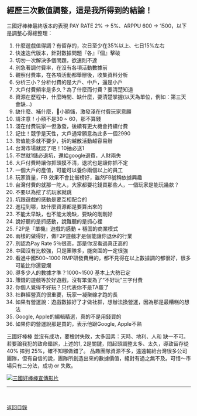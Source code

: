 ## 經歷三次數值調整，這是我所得到的結論！

三國好棒棒最終版本的表現 PAY RATE 2% -> 5%、ARPPU 600 -> 1500，以下是調整心得總整理：

1. 什麼遊戲值得調？有留存的，次日至少在35%以上、七日15%左右 
2. 快速迭代版本，針對數據問題『各』『個』擊破
3. 切勿一次解決多個問題，欲速則不達
4. 別急著調付費率，在沒有各項活動數據前
5. 觀察付費率，在各項活動都舉辦後，收集資料分析
6. 分析三小？分析付費的是大戶、中戶，還是小戶
7. 大戶付費頻率是多久？為了什麼而付費？要清楚知道 
8. 資源在歷程中，什麼時間、缺什麼，要清楚掌握(以天為單位，例如：第三天會缺...) 
9. 缺什麼、補什麼，小額儲，激發淺在付費玩家意願
10. 請注意！小額不是30 ~ 60，那不算錢 
11. 淺在付費玩家一但激發，後續有更大機會持續付費 
12. 記住！競爭是天性，大戶通常願意為此多一個2990 
13. 幣值能多就不要少，拆的越散活動越容易辦 
14. 台灣市場就認了吧！10抽必送1 
15. 不然就1儲必退坑，還給google退費，人財兩失
16. 大戶付費時讓你抓頭摸不清，退坑也是讓你抓不定
17. 一個大戶的產值，可能可以養你兩個以上的員工
18. 玩家質量，FB 效果不會比衝榜好，雖然FB號稱依據興趣
19. 台灣付費的就那一陀人，大家都要花錢買那些人，一個玩家是能玩幾款？
20. 不要以為挖了坑玩家就跳 
21. 坑跟遊戲的感動是要互相配合的
21. 進程到哪，缺什麼資源都是要算出來的
22. 不能太早缺，也不能太晚缺，要缺的剛剛好
23. 說好聽的是抓感動，說難聽的是抓心裡 
24. F2P是『單機』遊戲的感動 + 穩固的商業模式
25. 兩樣的做得好，做F2P遊戲才是個能讓你退休的行業
26. 別認為Pay Rate 5％很高，那是你沒看過真正高的
27. 中國沒有比較強，只是團隊多，能突圍的一定很強
28. 看過中國500~1000 RMP研發費用的，都不見得在以上數據調的都很好，很多可能比你還要爛
29. 導多少人的數據才準？1000~1500 基本上大勢已定
30. 賺錢的遊戲等於好遊戲，沒有笨蛋為了“不好玩”三字付費
31. 你個人覺得不好玩？只代表你不是TA罷了
32. 社群經營真的很重要，玩家一凝聚線才跑的長
33. 如果有營運說：遊戲數據好了才做社群，想辦法換營運，因為那是最糟糕的想法
34. Google, Apple的編輯精選，真的不是用錢買的
35. 如果你的營運說那是買的，表示他跟Google, Apple不熟

三國好棒棒 並沒有成功，要檢討失敗，太多因素：天時、地利、人和 缺一不可。若要論我犯的致命錯誤，上述的1, 2是關鍵，悶起頭調整太多、太久，導致留存從 40% 摔到 25%，確不知哪做錯了。
品趣團隊資源不多，遠遠輸給台灣很多公司團隊，但有自信的說，團隊所創造出來的數據價值，絕對有過之無不及。可惜～市場只有二分法，成功 or 失敗。


[![三國好棒棒宣傳影片](https://img.youtube.com/vi/W-YZ9Tdv3yk/maxresdefault.jpg)](https://www.youtube.com/watch?v=W-YZ9Tdv3yk)

---

<br>

[返回目錄](/README.md)
